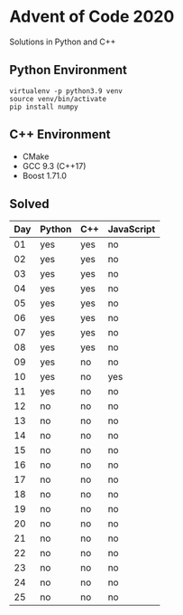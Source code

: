# Advent of Code 2020

Solutions in Python and C++

## Python Environment

```
virtualenv -p python3.9 venv
source venv/bin/activate
pip install numpy
```

## C++ Environment

* CMake
* GCC 9.3 (C++17)
* Boost 1.71.0

## Solved

Day | Python | C++ | JavaScript
---|---|---|---
01 | yes | yes | no
02 | yes | yes | no
03 | yes | yes | no
04 | yes | yes | no
05 | yes | yes | no
06 | yes | yes | no
07 | yes | yes | no
08 | yes | yes | no
09 | yes | no | no
10 | yes | no | yes
11 | yes | no | no
12 | no | no | no
13 | no | no | no
14 | no | no | no
15 | no | no | no
16 | no | no | no
17 | no | no | no
18 | no | no | no
19 | no | no | no
20 | no | no | no
21 | no | no | no
22 | no | no | no
23 | no | no | no
24 | no | no | no
25 | no | no | no

